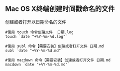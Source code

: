 ## Mac OS X终端创建时间戳命名的文件  
创建或者打开以日期命名的文件  

```
#使用 touch 命令创建文件  日期.log 
touch `date "+%Y-%m-%d.log"`

#使用 subl 命令【需要安装】创建或者打开文件 日期.md 
subl `date "+%Y-%m-%d.md"`

#使用 macdown 命令【需要安装】创建或者打开文件 日期.md  
macdown `date "+%Y-%m-%d.md"`
```

